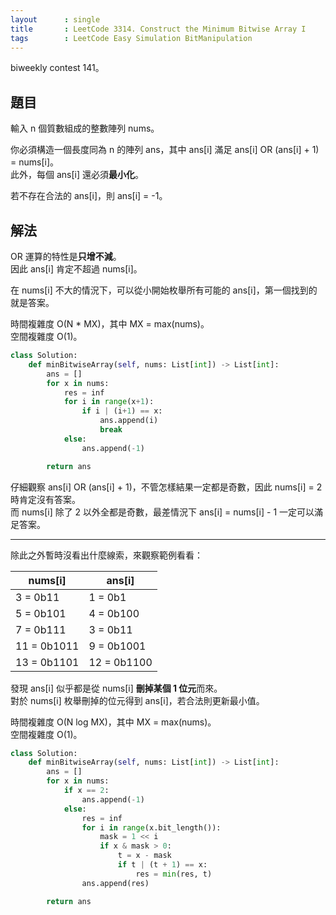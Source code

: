 ```yaml
---
layout      : single
title       : LeetCode 3314. Construct the Minimum Bitwise Array I
tags        : LeetCode Easy Simulation BitManipulation
---
```

biweekly contest 141。  

## 題目

輸入 n 個質數組成的整數陣列 nums。  

你必須構造一個長度同為 n 的陣列 ans，其中 ans[i] 滿足 ans[i] OR (ans[i] + 1) = nums[i]。  
此外，每個 ans[i] 還必須**最小化**。  

若不存在合法的 ans[i]，則 ans[i] = -1。  

## 解法

OR 運算的特性是**只增不減**。  
因此 ans[i] 肯定不超過 nums[i]。  

在 nums[i] 不大的情況下，可以從小開始枚舉所有可能的 ans[i]，第一個找到的就是答案。  

時間複雜度 O(N \* MX)，其中 MX = max(nums)。  
空間複雜度 O(1)。  

```python
class Solution:
    def minBitwiseArray(self, nums: List[int]) -> List[int]:
        ans = []
        for x in nums:
            res = inf
            for i in range(x+1):
                if i | (i+1) == x:
                    ans.append(i)
                    break
            else:
                ans.append(-1)

        return ans
```

仔細觀察 ans[i] OR (ans[i] + 1)，不管怎樣結果一定都是奇數，因此 nums[i] = 2 時肯定沒有答案。  
而 nums[i] 除了 2 以外全都是奇數，最差情況下 ans[i] = nums[i] - 1 一定可以滿足答案。  

---

除此之外暫時沒看出什麼線索，來觀察範例看看：  

| nums[i] | ans[i] |
| --- | --- |
| 3 = 0b11 | 1 = 0b1 |
| 5 = 0b101 | 4 = 0b100 |
| 7 = 0b111 | 3 = 0b11 |
| 11 = 0b1011 | 9 = 0b1001 |
| 13 = 0b1101| 12 = 0b1100 |

發現 ans[i] 似乎都是從 nums[i] **刪掉某個 1 位元**而來。  
對於 nums[i] 枚舉刪掉的位元得到 ans[i]，若合法則更新最小值。  

時間複雜度 O(N log MX)，其中 MX = max(nums)。  
空間複雜度 O(1)。  

```python
class Solution:
    def minBitwiseArray(self, nums: List[int]) -> List[int]:
        ans = []
        for x in nums:
            if x == 2:
                ans.append(-1)
            else:
                res = inf
                for i in range(x.bit_length()):
                    mask = 1 << i
                    if x & mask > 0:
                        t = x - mask
                        if t | (t + 1) == x:
                            res = min(res, t)
                ans.append(res)

        return ans
```
